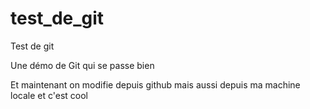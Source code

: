 # test_de_git
Test de git

Une démo de Git qui se passe bien

Et maintenant on modifie depuis github
mais aussi depuis ma machine locale et c'est cool

